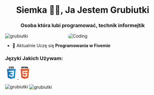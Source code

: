 <h1 align="center">Siemka 🙋‍♂️, Ja Jestem Grubiutki</h1>
<h3 align="center">Osoba która lubi programować, technik informejtik</h3>
<img align="right" alt="Coding" width="300" src="https://64.media.tumblr.com/93e659f0ba1cb5eb3b2ed6063ce1cb5e/a460cbb322dbb08a-2c/s400x600/889b01ef362af69335b71f194b7ad94ad82e0906.gif" style="border-radius: 15px;">

<p align="left"> <img src="https://komarev.com/ghpvc/?username=grubiutki&label=Profile%20views&color=0e75b6&style=flat" alt="grubiutki" /> </p>

- 🔭 Aktualnie Uczę się **Programowania w Fivemie**

<h3 align="left">Języki Jakich Używam:</h3>
<p align="left"> <a href="https://www.w3schools.com/css/" target="_blank" rel="noreferrer"> <img src="https://raw.githubusercontent.com/devicons/devicon/master/icons/css3/css3-original-wordmark.svg" alt="css3" width="40" height="40"/> </a> <a href="https://www.w3.org/html/" target="_blank" rel="noreferrer"> <img src="https://raw.githubusercontent.com/devicons/devicon/master/icons/html5/html5-original-wordmark.svg" alt="html5" width="40" height="40"/> </a> </p>

<p><img align="left" src="https://github-readme-stats.vercel.app/api/top-langs?username=grubiutki&show_icons=true&locale=en&layout=compact" alt="grubiutki" /></p>

<p>&nbsp;<img align="center" src="https://github-readme-stats.vercel.app/api?username=grubiutki&show_icons=true&locale=en" alt="grubiutki" /></p>
